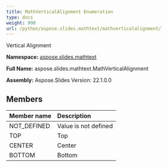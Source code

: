 ```yaml
---
title: MathVerticalAlignment Enumeration
type: docs
weight: 990
url: /python/aspose.slides.mathtext/mathverticalalignment/
---
```


Vertical Alignment

**Namespace:** [aspose.slides.mathtext](/python/aspose.slides.mathtext/)

**Full Name:** aspose.slides.mathtext.MathVerticalAlignment

**Assembly:**  Aspose.Slides Version: 22.1.0.0

## **Members**
|**Member name**|**Description**|
| :- | :- |
|NOT_DEFINED|Value is not defined|
|TOP|Top|
|CENTER|Center|
|BOTTOM|Bottom|
